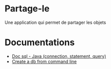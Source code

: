 # Partage-le
Une application qui permet de partager les objets


# Documentations
* [Doc sql - Java (connection, statement, query)](https://docs.oracle.com/cd/B28359_01/appdev.111/b28765/getstart.htm#TDPJD111)
* [Create a db from command line](https://docs.oracle.com/cd/E11882_01/server.112/e25494/create.htm#ADMIN11074)
